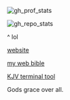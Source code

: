 ![gh_prof_stats](https://github-readme-stats.vercel.app/api?username=turbonator0&show_icons=true&theme=tokyonight)

![gh_repo_stats](https://github-readme-stats.vercel.app/api/top-langs/?username=turbonator0&layout=compact&theme=tokyonight)

^ lol

[website](https://turbonator0.github.io)

[my web bible](https://turbonator0.github.io)

[KJV terminal tool](https://github.com/lukesmithxyz/kjv)

Gods grace over all.